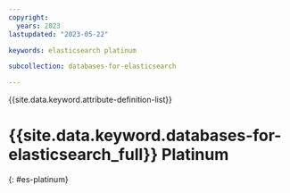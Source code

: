 ```yaml
---
copyright:
  years: 2023
lastupdated: "2023-05-22"

keywords: elasticsearch platinum

subcollection: databases-for-elasticsearch

---
```


{{site.data.keyword.attribute-definition-list}}

# {{site.data.keyword.databases-for-elasticsearch_full}} Platinum
{: #es-platinum}

